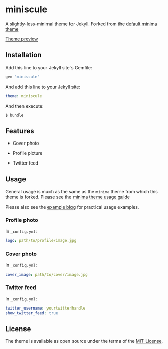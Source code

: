 # miniscule

A slightly-less-minimal theme for Jekyll. Forked from the [default minima theme](https://github.com/Jekyll/minima)

[Theme preview](http://ronenagranat.com/)

## Installation

Add this line to your Jekyll site's Gemfile:

```ruby
gem "miniscule"
```

And add this line to your Jekyll site:

```yaml
theme: miniscule
```

And then execute:

    $ bundle

## Features

* Cover photo

* Profile picture

* Twitter feed

## Usage

General usage is much as the same as the `minima` theme from which this theme is forked.
Please see the [minima theme usage guide](https://github.com/jekyll/minima/blob/master/README.md#usage)

Please also see the [example blog](https://github.com/ronen-agranat/ronenagranat) for practical usage examples.

### Profile photo

In `_config.yml`:

```yaml
logo: path/to/profile/image.jpg
```

### Cover photo

In `_config.yml`:

```yaml
cover_image: path/to/cover/image.jpg
```

### Twitter feed

In `_config.yml`:

```yaml
twitter_username: yourtwitterhandle
show_twitter_feed: true
```

## License

The theme is available as open source under the terms of the [MIT License](http://opensource.org/licenses/MIT).
